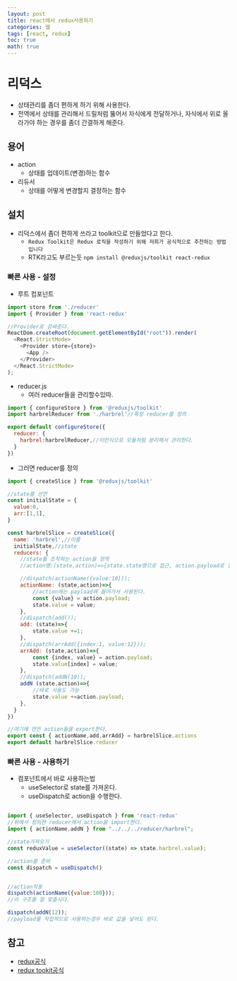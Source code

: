 ```yaml
---
layout: post
title: react에서 redux사용하기
categories: 웹
tags: [react, redux]
toc: true
math: true
---
```



# 리덕스
- 상태관리를 좀더 편하게 하기 위해 사용한다.
- 전역에서 상태를 관리해서 드릴처럼 뚫어서 자식에게 전달하거나, 자식에서 위로 올라가야 하는 경우를 좀더 간결하게 해준다.

## 용어
- action
    - 상태를 업데이트(변경)하는 함수
- 리듀서
    - 상태를 어떻게 변경할지 결정하는 함수

## 설치

- 리덕스에서 좀더 편하게 쓰라고 toolkit으로 만들었다고 한다.
    - `Redux Toolkit은 Redux 로직을 작성하기 위해 저희가 공식적으로 추천하는 방법입니다`
    - RTK라고도 부르는듯
`npm install @reduxjs/toolkit react-redux`


### 빠른 사용 - 설정

- 루트 컴포넌트

```js
import store from './reducer'
import { Provider } from 'react-redux'

//Provider로 감싸준다.
ReactDom.createRoot(document.getElementById("root")).render(
  <React.StrictMode>
    <Provider store={store}>
      <App />
    </Provider>
  </React.StrictMode>
);

```

- reducer.js
    - 여러 reducer들을 관리할수있따.

```js
import { configureStore } from '@reduxjs/toolkit'
import harbrelReducer from './harbrel'//특정 reducer를 정의

export default configureStore({
  reducer: {
    harbrel:harbrelReducer,//이런식으로 모듈처럼 분리해서 관리한다.
  }
})
```

- 그러면 reducer를 정의

```js
import { createSlice } from '@reduxjs/toolkit'

//state를 선언
const initialState = {
  value:0,
  arr:[1,1],
}

const harbrelSlice = createSlice({
  name: 'harbrel',//이름
  initialState,//state
  reducers: {
    //state를 조작하는 action을 정의
    //action명:(state,action)=>{state.state명으로 접근, action.payload로 접근}

    //dispatch(actionName({value:10}));
    actionName: (state,action)=>{
        //action에는 payload에 들어가서 사용된다.
        const {value} = action.payload;
        state.value = value;
    },
    //dispatch(add());
    add: (state)=>{
        state.value +=1;
    },
    //dispatch(arrAdd({index:1, value:12}));
    arrAdd: (state,action)=>{
        const {index, value} = action.payload;
        state.value[index] = value;
    },
    //dispatch(addN(10));
    addN (state,action)=>{
        //바로 사용도 가능
        state.value +=action.payload;
    },
  }
})

//여기에 만든 action들을 export한다.
export const { actionName,add,arrAdd} = harbrelSlice.actions
export default harbrelSlice.reducer

```

### 빠른 사용 - 사용하기

- 컴포넌트에서 바로 사용하는법
    - useSelector로 state를 가져온다.
    - useDispatch로 action을 수행한다.

```js

import { useSelector, useDispatch } from 'react-redux'
//위에서 정의한 reducer에서 action을 import한다.
import { actionName,addN } from "../../../reducer/harbrel";

//state가져오기
const reduxValue = useSelector((state) => state.harbrel.value);

//action쓸 준비
const dispatch = useDispatch()


//action작동
dispatch(actionName({value:100}));
//이 구조를 잘 맞춥시다.

dispatch(addN(12));
//payload를 직접적으로 사용하는경우 바로 값을 넣어도 된다. 

```




## 참고
- [redux공식](https://ko.redux.js.org/introduction/getting-started/)
- [redux tookit공식](https://redux-toolkit.js.org/tutorials/quick-start)